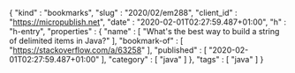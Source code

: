{
  "kind" : "bookmarks",
  "slug" : "2020/02/em288",
  "client_id" : "https://micropublish.net",
  "date" : "2020-02-01T02:27:59.487+01:00",
  "h" : "h-entry",
  "properties" : {
    "name" : [ "What's the best way to build a string of delimited items in Java?" ],
    "bookmark-of" : [ "https://stackoverflow.com/a/63258" ],
    "published" : [ "2020-02-01T02:27:59.487+01:00" ],
    "category" : [ "java" ]
  },
  "tags" : [ "java" ]
}
